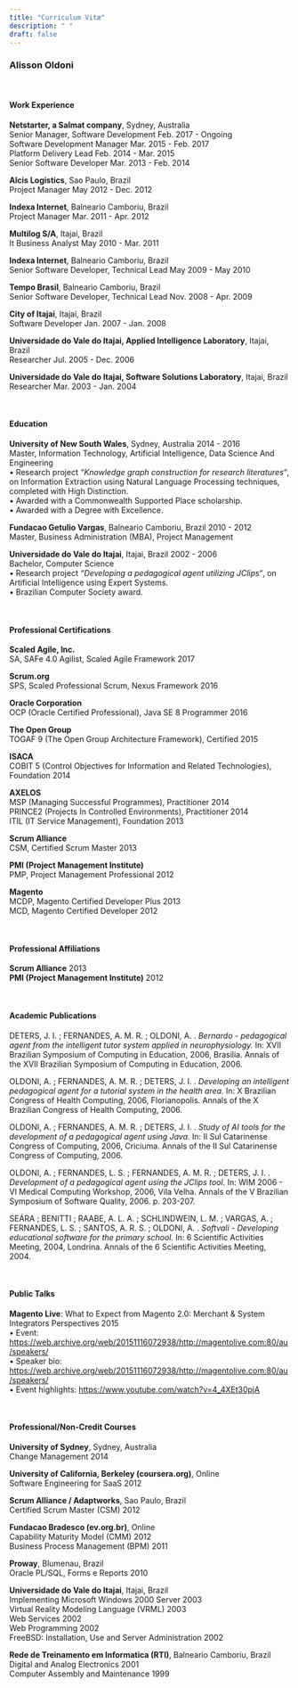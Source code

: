 ```yaml
---
title: "Curriculum Vitæ"
description: " "
draft: false
---
```


### Alisson Oldoni
  
  &nbsp;  
  
#### **Work Experience**  
  
  
**Netstarter, a Salmat company**, Sydney, Australia  
Senior Manager, Software Development <span class="pull-right">Feb. 2017 - Ongoing</span>  
Software Development Manager <span class="pull-right">Mar. 2015 - Feb. 2017</span>  
Platform Delivery Lead <span class="pull-right">Feb. 2014 - Mar. 2015</span>  
Senior Software Developer <span class="pull-right">Mar. 2013 - Feb. 2014</span>  
  
**Alcis Logistics**, Sao Paulo, Brazil  
Project Manager <span class="pull-right">May 2012 - Dec. 2012</span>  
  
**Indexa Internet**, Balneario Camboriu, Brazil  
Project Manager <span class="pull-right">Mar. 2011 - Apr. 2012</span>  
  
**Multilog S/A**, Itajai, Brazil  
It Business Analyst <span class="pull-right">May 2010 - Mar. 2011</span>  
  
**Indexa Internet**, Balneario Camboriu, Brazil  
Senior Software Developer, Technical Lead <span class="pull-right">May 2009 - May 2010</span>  
  
**Tempo Brasil**, Balneario Camboriu, Brazil  
Senior Software Developer, Technical Lead <span class="pull-right">Nov. 2008 - Apr. 2009</span>  
  
**City of Itajai**, Itajai, Brazil  
Software Developer <span class="pull-right">Jan. 2007 - Jan. 2008</span>  
  
**Universidade do Vale do Itajai, Applied Intelligence Laboratory**, Itajai, Brazil  
Researcher <span class="pull-right">Jul. 2005 - Dec. 2006</span>  
  
**Universidade do Vale do Itajai, Software Solutions Laboratory**, Itajai, Brazil  
Researcher <span class="pull-right">Mar. 2003 - Jan. 2004</span>   
  
  &nbsp;  
  
#### **Education**  
  
  
**University of New South Wales**, Sydney, Australia <span class="pull-right">2014 - 2016</span>  
Master, Information Technology, Artificial Intelligence, Data Science And Engineering  
<span class="subtext">&bull; Research project *“Knowledge graph construction for research literatures“*, on Information Extraction using Natural Language Processing techniques, completed with High Distinction.</span>  
<span class="subtext">&bull; Awarded with a Commonwealth Supported Place scholarship.</span>  
<span class="subtext">&bull; Awarded with a Degree with Excellence.</span>  
  
  
**Fundacao Getulio Vargas**, Balneario Camboriu, Brazil <span class="pull-right">2010 - 2012 </span>  
Master, Business Administration (MBA), Project Management  
  
  
**Universidade do Vale do Itajai**, Itajai, Brazil <span class="pull-right">2002 - 2006</span>  
Bachelor, Computer Science  
<span class="subtext">&bull; Research project *“Developing a pedagogical agent utilizing JClips“*, on Artificial Intelligence using Expert Systems.</span>  
<span class="subtext">&bull; Brazilian Computer Society award.</span>  
  
  &nbsp;  
  
#### **Professional Certifications**  
  
  
**Scaled Agile, Inc.**  
SA, SAFe 4.0 Agilist, Scaled Agile Framework <span class="pull-right">2017</span>  
  
**Scrum.org**  
SPS, Scaled Professional Scrum, Nexus Framework <span class="pull-right">2016</span>  
   
**Oracle Corporation**  
OCP (Oracle Certified Professional), Java SE 8 Programmer  <span class="pull-right">2016</span>  
   
**The Open Group**  
TOGAF 9 (The Open Group Architecture Framework), Certified  <span class="pull-right">2015</span>  
  
**ISACA**  
COBIT 5 (Control Objectives for Information and Related Technologies), Foundation  <span class="pull-right">2014</span>  
  
**AXELOS**  
MSP (Managing Successful Programmes), Practitioner  <span class="pull-right">2014</span>  
PRINCE2 (Projects In Controlled Environments), Practitioner  <span class="pull-right">2014</span>  
ITIL (IT Service Management), Foundation <span class="pull-right">2013</span> 
  
**Scrum Alliance**  
CSM, Certified Scrum Master <span class="pull-right">2013</span>  
  
**PMI (Project Management Institute)**  
PMP, Project Management Professional <span class="pull-right">2012</span>  
  
**Magento**  
MCDP, Magento Certified Developer Plus <span class="pull-right">2013</span>  
MCD, Magento Certified Developer <span class="pull-right">2012</span>  
  
  &nbsp;  
  
#### **Professional Affiliations**  
  
  
**Scrum Alliance** <span class="pull-right">2013</span>  
**PMI (Project Management Institute)** <span class="pull-right">2012</span>  
  
  &nbsp;  
  
#### **Academic Publications**  
  
  
DETERS, J. I. ; FERNANDES, A. M. R. ; OLDONI, A. . *Bernardo - pedagogical agent from the intelligent tutor system applied in neurophysiology.* In: XVII Brazilian Symposium of Computing in Education, 2006, Brasilia. Annals of the XVII Brazilian Symposium of Computing in Education, 2006.  
  
OLDONI, A. ; FERNANDES, A. M. R. ; DETERS, J. I. . *Developing an intelligent pedagogical agent for a tutorial system in the health area.* In: X Brazilian Congress of Health Computing, 2006, Florianopolis. Annals of the X Brazilian Congress of Health Computing, 2006.  
  
OLDONI, A. ; FERNANDES, A. M. R. ; DETERS, J. I. . *Study of AI tools for the development of a pedagogical agent using Java.* In: II Sul Catarinense Congress of Computing, 2006, Criciuma. Annals of the II Sul Catarinense Congress of Computing, 2006.  
  
OLDONI, A. ; FERNANDES, L. S. ; FERNANDES, A. M. R. ; DETERS, J. I. . *Development of a pedagogical agent using the JClips tool.* In: WIM 2006 - VI Medical Computing Workshop, 2006, Vila Velha. Annals of the V Brazilian Symposium of Software Quality, 2006. p. 203-207.  
  
SEÁRA ; BENITTI ; RAABE, A. L. A. ; SCHLINDWEIN, L. M. ; VARGAS, A. ; FERNANDES, L. S. ; SANTOS, A. R. S. ; OLDONI, A. . *Softvali - Developing educational software for the primary school.* In: 6 Scientific Activities Meeting, 2004, Londrina. Annals of the 6 Scientific Activities Meeting, 2004.  
  
  &nbsp;  
  
#### **Public Talks**  
  
  
**Magento Live**: What to Expect from Magento 2.0: Merchant & System Integrators Perspectives <span class="pull-right">2015</span>  
<span class="subtext">&bull; Event: https://web.archive.org/web/20151116072938/http://magentolive.com:80/au/speakers/</span>  
<span class="subtext">&bull; Speaker bio: https://web.archive.org/web/20151116072938/http://magentolive.com:80/au/speakers/</span>  
<span class="subtext">&bull; Event highlights: https://www.youtube.com/watch?v=4_4XEt30pjA</span>  
  
  &nbsp;  
  
#### **Professional/Non-Credit Courses**  
  
**University of Sydney**, Sydney, Australia  
Change Management <span class="pull-right">2014</span>  
  
**University of California, Berkeley (coursera.org)**, Online  
Software Engineering for SaaS <span class="pull-right">2012</span>  
  
**Scrum Alliance / Adaptworks**, Sao Paulo, Brazil  
Certified Scrum Master (CSM) <span class="pull-right">2012</span>  
  
**Fundacao Bradesco (ev.org.br)**, Online  
Capability Maturity Model (CMM) <span class="pull-right">2012</span>  
Business Process Management (BPM) <span class="pull-right">2011</span>  
  
**Proway**, Blumenau, Brazil  
Oracle PL/SQL, Forms e Reports <span class="pull-right">2010</span>  
  
**Universidade do Vale do Itajai**, Itajai, Brazil  
Implementing Microsoft Windows 2000 Server <span class="pull-right">2003</span>  
Virtual Reality Modeling Language (VRML) <span class="pull-right">2003</span>  
Web Services <span class="pull-right">2002</span>  
Web Programming <span class="pull-right">2002</span>  
FreeBSD: Installation, Use and Server Administration <span class="pull-right">2002</span>  
  
**Rede de Treinamento em Informatica (RTI)**, Balneario Camboriu, Brazil  
Digital and Analog Electronics <span class="pull-right">2001</span>  
Computer Assembly and Maintenance <span class="pull-right">1999</span>  
  
  &nbsp;  
  